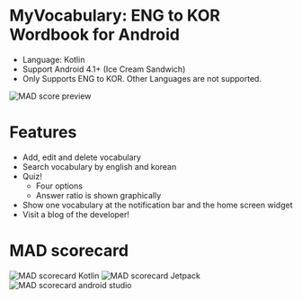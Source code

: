 # MyVocabulary: ENG to KOR Wordbook for Android
* Language: Kotlin
* Support Android 4.1+ (Ice Cream Sandwich)
* Only Supports ENG to KOR. Other Languages are not supported.

![MAD score preview](https://blog.kakaocdn.net/dn/bvvRte/btqVAICQpBu/DvKZZfUrtwM4ERUo8IMXv1/img.png)

# Features
* Add, edit and delete vocabulary
* Search vocabulary by english and korean
* Quiz!
  * Four options
  * Answer ratio is shown graphically
* Show one vocabulary at the notification bar and the home screen widget
* Visit a blog of the developer!

# MAD scorecard
![MAD scorecard Kotlin](https://img1.daumcdn.net/thumb/R1280x0/?scode=mtistory2&fname=https%3A%2F%2Fblog.kakaocdn.net%2Fdn%2FAfIcQ%2FbtqVAIpjWEC%2Fg7G2n1oO4AdFhvOgMMvvI0%2Fimg.png)
![MAD scorecard Jetpack](https://img1.daumcdn.net/thumb/R1280x0/?scode=mtistory2&fname=https%3A%2F%2Fblog.kakaocdn.net%2Fdn%2FbcdZ8z%2FbtqVyVvWc0D%2FIMFXTjrQ9NAzo0TYAapNU1%2Fimg.png)
![MAD scorecard android studio](https://img1.daumcdn.net/thumb/R1280x0/?scode=mtistory2&fname=https%3A%2F%2Fblog.kakaocdn.net%2Fdn%2FJJ1qy%2FbtqVufVWmxU%2FE0Mk2WDTt51IKo7mCDj4QK%2Fimg.png)
